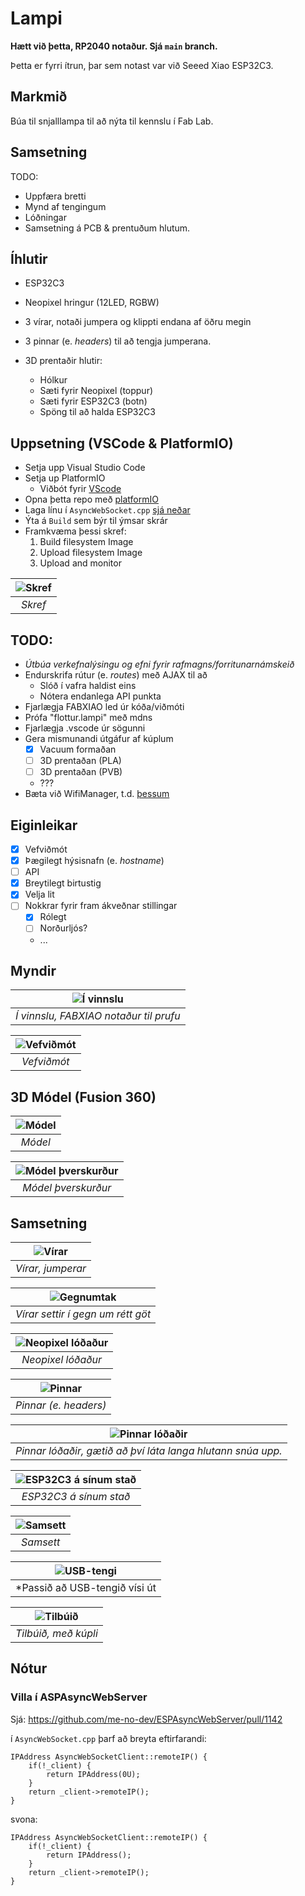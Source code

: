 # Lampi

**Hætt við þetta, RP2040 notaður. Sjá `main` branch.**

Þetta er fyrri ítrun, þar sem notast var við Seeed Xiao ESP32C3.


## Markmið

Búa til snjalllampa til að nýta til kennslu í Fab Lab. 

## Samsetning

TODO: 
- Uppfæra bretti
- Mynd af tengingum
- Lóðningar
- Samsetning á PCB & prentuðum hlutum. 

## Íhlutir

- ESP32C3
- Neopixel hringur (12LED, RGBW)
- 3 vírar, notaði jumpera og klippti endana af öðru megin
- 3 pinnar (e. _headers_) til að tengja jumperana. 

- 3D prentaðir hlutir:
    - Hólkur
    - Sæti fyrir Neopixel (toppur)
    - Sæti fyrir ESP32C3 (botn)
    - Spöng til að halda ESP32C3

## Uppsetning (VSCode & PlatformIO)

- Setja upp Visual Studio Code
- Setja up PlatformIO
   - Viðbót fyrir [VScode](https://docs.platformio.org/en/latest/integration/ide/vscode.html)
- Opna þetta repo með [platformIO](https://platformio.org/)
- Laga línu í `AsyncWebSocket.cpp` [sjá neðar](https://github.com/hanndoddi/Lampi/tree/main#villa-%C3%AD-aspasyncwebserver)
- Ýta á `Build` sem býr til ýmsar skrár
- Framkvæma þessi skref:
    1. Build filesystem Image
    2. Upload filesystem Image
    3. Upload and monitor

| ![Skref](myndir/skref.jpg) | 
|:--:| 
| *Skref* |

## TODO: 

- _Útbúa verkefnalýsingu og efni fyrir rafmagns/forritunarnámskeið_
- Endurskrifa rútur (e. _routes_) með AJAX til að 
    - Slóð í vafra haldist eins
    - Nótera endanlega API punkta
- Fjarlægja FABXIAO led úr kóða/viðmóti
- Prófa "flottur.lampi" með mdns
- Fjarlægja .vscode úr sögunni
- Gera mismunandi útgáfur af kúplum
    - [x] Vacuum formaðan
    - [ ] 3D prentaðan (PLA)
    - [ ] 3D prentaðan (PVB)
    - ???
- Bæta við WifiManager, t.d. [þessum](https://randomnerdtutorials.com/esp32-wi-fi-manager-asyncwebserver/)

## Eiginleikar

- [x] Vefviðmót
- [x] Þægilegt hýsisnafn (e. _hostname_)
- [ ] API
- [x] Breytilegt birtustig
- [x] Velja lit
- [ ] Nokkrar fyrir fram ákveðnar stillingar
    - [x] Rólegt
    - [ ] Norðurljós?
    - ...

## Myndir

| ![Í vinnslu](myndir/tangle.jpg) | 
|:--:| 
| *Í vinnslu, FABXIAO notaður til prufu* |

| ![Vefviðmót](myndir/screenshot.png) | 
|:--:| 
| *Vefviðmót* |

## 3D Módel (Fusion 360)

| ![Módel](myndir/model.jpg) | 
|:--:| 
| *Módel* |

| ![Módel þverskurður](myndir/model-skurdur.jpg) | 
|:--:| 
| *Módel þverskurður* |

## Samsetning

| ![Vírar](myndir/jumperar.jpg) | 
|:--:| 
| *Vírar, jumperar* |

| ![Gegnumtak](myndir/gegnum.jpg) | 
|:--:| 
| *Vírar settir í gegn um rétt göt* |

| ![Neopixel lóðaður](myndir/neopixel-lodadur.jpg) | 
|:--:| 
| *Neopixel lóðaður* |

| ![Pinnar](myndir/pinnar.jpg) | 
|:--:| 
| *Pinnar (e. headers)* |

| ![Pinnar lóðaðir](myndir/pinnar-lodadir.jpg) | 
|:--:| 
| *Pinnar lóðaðir, gætið að því láta langa hlutann snúa upp.* |

| ![ESP32C3 á sínum stað](myndir/xiao.jpg) | 
|:--:| 
| *ESP32C3 á sínum stað* |

| ![Samsett](myndir/samsett.jpg) | 
|:--:| 
| *Samsett* |

| ![USB-tengi](myndir/usb-tengi.jpg) | 
|:--:| 
| *Passið að USB-tengið vísi út |

| ![Tilbúið](myndir/tilbuid.jpg) | 
|:--:| 
| *Tilbúið, með kúpli* |

## Nótur

### Villa í ASPAsyncWebServer 

Sjá: https://github.com/me-no-dev/ESPAsyncWebServer/pull/1142

í `AsyncWebSocket.cpp` þarf að breyta eftirfarandi:

    IPAddress AsyncWebSocketClient::remoteIP() {
        if(!_client) {
            return IPAddress(0U);
        }
        return _client->remoteIP();
    }

svona: 

    IPAddress AsyncWebSocketClient::remoteIP() {
        if(!_client) {
            return IPAddress();
        }
        return _client->remoteIP();
    }

